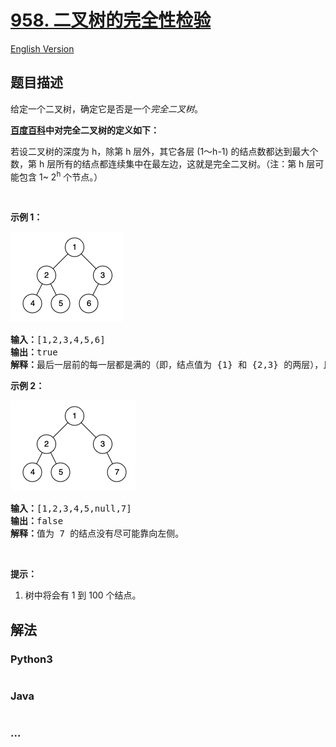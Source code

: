 # [958. 二叉树的完全性检验](https://leetcode-cn.com/problems/check-completeness-of-a-binary-tree)

[English Version](/solution/0900-0999/0958.Check%20Completeness%20of%20a%20Binary%20Tree/README_EN.md)

## 题目描述
<!-- 这里写题目描述 -->
<p>给定一个二叉树，确定它是否是一个<em>完全二叉树</em>。</p>

<p><strong><a href="https://baike.baidu.com/item/完全二叉树/7773232?fr=aladdin" target="_blank">百度百科</a>中对完全二叉树的定义如下：</strong></p>

<p>若设二叉树的深度为 h，除第 h 层外，其它各层 (1～h-1) 的结点数都达到最大个数，第 h 层所有的结点都连续集中在最左边，这就是完全二叉树。（注：第 h 层可能包含 1~&nbsp;2<sup>h</sup>&nbsp;个节点。）</p>

<p>&nbsp;</p>

<p><strong>示例 1：</strong></p>

![](./images/complete-binary-tree-1.png)

<pre><strong>输入：</strong>[1,2,3,4,5,6]
<strong>输出：</strong>true
<strong>解释：</strong>最后一层前的每一层都是满的（即，结点值为 {1} 和 {2,3} 的两层），且最后一层中的所有结点（{4,5,6}）都尽可能地向左。
</pre>

<p><strong>示例 2：</strong></p>

![](./images/complete-binary-tree-2.png)

<pre><strong>输入：</strong>[1,2,3,4,5,null,7]
<strong>输出：</strong>false
<strong>解释：</strong>值为 7 的结点没有尽可能靠向左侧。
</pre>

<p>&nbsp;</p>

<p><strong>提示：</strong></p>

<ol>
	<li>树中将会有 1 到 100 个结点。</li>
</ol>



## 解法
<!-- 这里可写通用的实现逻辑 -->


<!-- tabs:start -->

### **Python3**
<!-- 这里可写当前语言的特殊实现逻辑 -->

```python

```

### **Java**
<!-- 这里可写当前语言的特殊实现逻辑 -->

```java

```

### **...**
```

```

<!-- tabs:end -->